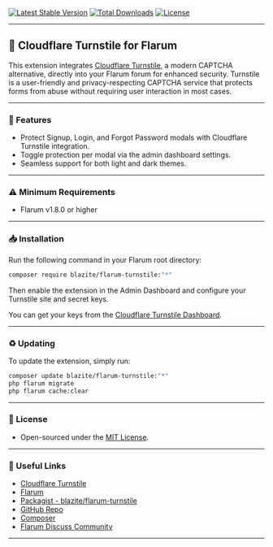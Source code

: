 [![Latest Stable Version](https://poser.pugx.org/blazite/flarum-turnstile/v)](https://packagist.org/packages/blazite/flarum-turnstile) [![Total Downloads](https://poser.pugx.org/blazite/flarum-turnstile/downloads)](https://packagist.org/packages/blazite/flarum-turnstile)  [![License](https://poser.pugx.org/blazite/flarum-turnstile/license)](https://packagist.org/packages/blazite/flarum-turnstile)

---

## 🔐 Cloudflare Turnstile for Flarum

This extension integrates [Cloudflare Turnstile](https://www.cloudflare.com/products/turnstile/), a modern CAPTCHA alternative, directly into your Flarum forum for enhanced security. Turnstile is a user-friendly and privacy-respecting CAPTCHA service that protects forms from abuse without requiring user interaction in most cases.

---

### 🚀 Features

- Protect Signup, Login, and Forgot Password modals with Cloudflare Turnstile integration.
- Toggle protection per modal via the admin dashboard settings.
- Seamless support for both light and dark themes.

---

### ⚠ Minimum Requirements

- Flarum v1.8.0 or higher

---

### 📥 Installation

Run the following command in your Flarum root directory:

```bash
composer require blazite/flarum-turnstile:"*"
```

Then enable the extension in the Admin Dashboard and configure your Turnstile site and secret keys.

You can get your keys from the [Cloudflare Turnstile Dashboard](https://dash.cloudflare.com/?to=/:account/turnstile).

---

### ♻️ Updating

To update the extension, simply run:

```bash
composer update blazite/flarum-turnstile:"*"
php flarum migrate
php flarum cache:clear
```

---

### 📄 License

- Open-sourced under the [MIT License](https://github.com/blazite/flarum-ext-turnstile/blob/main/LICENSE).

---

### 🔗 Useful Links

- [Cloudflare Turnstile](https://www.cloudflare.com/products/turnstile/)
- [Flarum](https://flarum.org/)
- [Packagist - blazite/flarum-turnstile](https://packagist.org/packages/blazite/flarum-turnstile)
- [GitHub Repo](https://github.com/blazite/flarum-ext-turnstile)
- [Composer](https://getcomposer.org/)
- [Flarum Discuss Community](https://discuss.flarum.org/)

---
